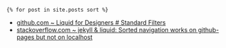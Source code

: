     {% for post in site.posts sort %}
    
- [github.com ~ Liquid for Designers # Standard Filters](https://github.com/Shopify/liquid/wiki/Liquid-for-Designers#standard-filters)
- [stackoverflow.com ~ jekyll & liquid: Sorted navigation works on github-pages but not on localhost](https://stackoverflow.com/a/20936565)
